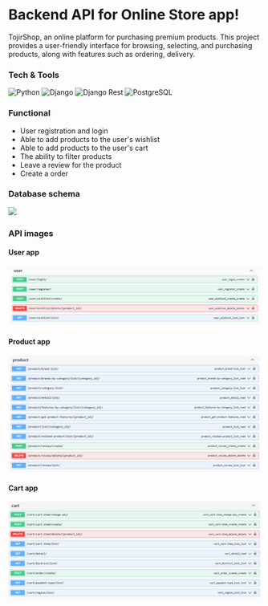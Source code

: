 # Backend API for Online Store app!
TojirShop, an online platform for purchasing premium products. This project provides a user-friendly interface for browsing, selecting, and purchasing products, along with features such as ordering, delivery.

### Tech & Tools
<img alt="Python" src="https://img.shields.io/badge/Python-blue?style=for-the-badge&logo=python&logoColor=FFD43B"/> <img alt="Django" src="https://img.shields.io/badge/Django-092E20?style=for-the-badge&logo=django&logoColor=green"/>
<img alt="Django Rest" src="https://img.shields.io/badge/django%20rest-ff1709?style=for-the-badge&logo=django&logoColor=white"/> <img alt="PostgreSQL" src="https://img.shields.io/badge/PostgreSQL-316192?style=for-the-badge&logo=postgresql&logoColor=white"/>


### Functional

- User registration and login 
- Able to add products to the user's wishlist
- Able to add products to the user's cart
- The ability to filter products
- Leave a review for the product
- Create a order


### Database schema
<img src="images/Ecommerce DB.jpg">

### API images
#### User app
<img src="images/api_user_app.png">

#### Product app
<img src="images/api_product_app.png">

#### Cart app
<img src="images/api_cart_app.png">